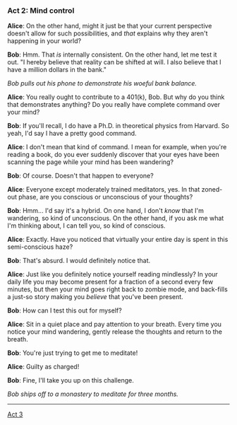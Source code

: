 
### Act 2: Mind control

**Alice**: On the other hand, might it just be that your current
perspective doesn't allow for such possibilities, and *that* explains
why they aren't happening in your world?

**Bob**: Hmm. That *is* internally consistent. On the other hand, let me
test it out. "I hereby believe that reality can be shifted at will. I
also believe that I have a million dollars in the bank."

*Bob pulls out his phone to demonstrate his woeful bank balance.*

**Alice**: You really ought to contribute to a 401(k), Bob. But why do
you think that demonstrates anything? Do you really have complete
command over your mind?

**Bob**: If you'll recall, I do have a Ph.D. in theoretical physics from
Harvard. So yeah, I'd say I have a pretty good command.

**Alice**: I don't mean that kind of command. I mean for example, when
you're reading a book, do you ever suddenly discover that your eyes
have been scanning the page while your mind has been wandering?

**Bob**: Of course. Doesn't that happen to everyone?

**Alice**: Everyone except moderately trained meditators, yes. In that
zoned-out phase, are you conscious or unconscious of your thoughts?

**Bob**: Hmm... I'd say it's a hybrid. On one hand, I don't *know* that
I'm wandering, so kind of unconscious. On the other hand, if you ask me
what I'm thinking about, I can tell you, so kind of conscious.

**Alice**: Exactly. Have you noticed that virtually your entire day is
spent in this semi-conscious haze?

**Bob**: That's absurd. I would definitely notice that.

**Alice**: Just like you definitely notice yourself reading mindlessly?
In your daily life you may become present for a fraction of a second
every few minutes, but then your mind goes right back to zombie mode,
and back-fills a just-so story making you *believe* that you've been
present.

**Bob**: How can I test this out for myself?

**Alice**: Sit in a quiet place and pay attention to your breath. Every
time you notice your mind wandering, gently release the thoughts and
return to the breath.

**Bob**: You're just trying to get me to meditate!

**Alice**: Guilty as charged!

**Bob**: Fine, I'll take you up on this challenge.

*Bob ships off to a monastery to meditate for three months.*

---

[Act 3](act-3.html)
